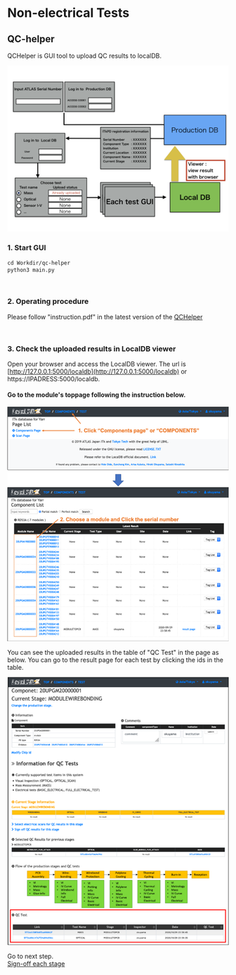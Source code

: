 # Non-electrical Tests

## QC-helper
QCHelper is GUI tool to upload QC results to localDB.

![demo scan](../images/qc-flow/QCHepler_structure.png)

### 1. Start GUI

```
cd Workdir/qc-helper
python3 main.py
```
<br>

### 2. Operating procedure

Please follow "instruction.pdf" in the latest version of the [QCHelper](https://gitlab.cern.ch/atlas-itk/sw/db/pixels/qc-viz-tools-dev/qc-helper/-/tree/master/doc/Instruction)

<br>

### 3. Check the uploaded results in LocalDB viewer

Open your browser and access the LocalDB viewer.
The url is [http://127.0.0.1:5000/localdb](http://127.0.0.1:5000/localdb) or https://IPADRESS:5000/localdb.

#### Go to the module's toppage following the instruction below.
![demo scan](../images/qc-flow/goto_module_toppage.png)

You can see the uploaded results in the table of "QC Test" in the page as below.
You can go to the result page for each test by clicking the ids in the table.

![demo scan](../images/qc-flow/view_QC_test.png)


Go to next step.<br>
[Sign-off each stage](signoff.md)<br>
